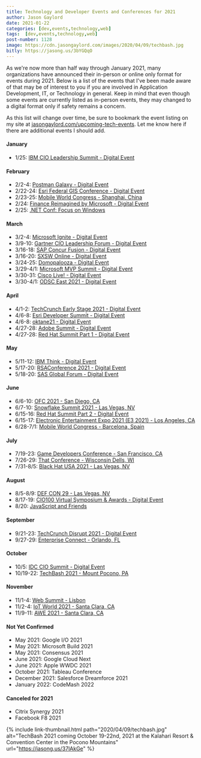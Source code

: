 ```yaml
---
title: Technology and Developer Events and Conferences for 2021
author: Jason Gaylord
date: 2021-01-22
categories: [dev,events,technology,web]
tags:  [dev,events,technology,web]
post-number: 1128
image: https://cdn.jasongaylord.com/images/2020/04/09/techbash.jpg
bitly: https://jasong.us/3bYGQqO
---
```


As we're now more than half way through January 2021, many organizations have announced their in-person or online only format for events during 2021. Below is a list of the events that I've been made aware of that may be of interest to you if you are involved in Application Development, IT, or Technology in general. Keep in mind that even though some events are currently listed as in-person events, they may changed to a digital format only if safety remains a concern.

As this list will change over time, be sure to bookmark the event listing on my site at [jasongaylord.com/upcoming-tech-events](https://www.jasongaylord.com/upcoming-tech-events/). Let me know here if there are additional events I should add.

#### January
- 1/25: [IBM CIO Leadership Summit - Digital Event](http://jasong.us/3oe9ZRD)

#### February
- 2/2-4: [Postman Galaxy - Digital Event](https://jasong.us/35ynB2F)
- 2/22-24: [Esri Federal GIS Conference - Digital Event](http://jasong.us/2LU4pGD)
- 2/23-25: [Mobile World Congress - Shanghai, China](http://jasong.us/35WRgnd)
- 2/24: [Finance Reimagined by Microsoft - Digital Event](https://jasong.us/395OJJu)
- 2/25: [.NET Conf: Focus on Windows](http://jasong.us/3c6zZMh)

#### March
- 3/2-4: [Microsoft Ignite - Digital Event](https://jasong.us/39WSpMR)
- 3/9-10: [Gartner CIO Leadership Forum - Digital Event](http://jasong.us/395jvlF)
- 3/16-18: [SAP Concur Fusion - Digital Event](http://jasong.us/2XZQl0G)
- 3/16-20: [SXSW Online - Digital Event](http://jasong.us/2Mgb8uj)
- 3/24-25: [Domopalooza - Digital Event](http://jasong.us/3paaOvR)
- 3/29-4/1: [Microsoft MVP Summit - Digital Event](http://jasong.us/3a7PiSn)
- 3/30-31: [Cisco Live! - Digital Event](http://jasong.us/2NpR8pU)
- 3/30-4/1: [ODSC East 2021 - Digital Event](https://jasong.us/3qTlJL5)

#### April
- 4/1-2: [TechCrunch Early Stage 2021 - Digital Event](http://jasong.us/2XZlq4T)
- 4/6-8: [Esri Developer Summit - Digital Event](http://jasong.us/2LWLjjb)
- 4/6-8: [oktane21 - Digital Event](http://jasong.us/2KGW6h2)
- 4/27-28: [Adobe Summit - Digital Event](http://jasong.us/394ykoi)
- 4/27-28: [Red Hat Summit Part 1 - Digital Event](http://jasong.us/3o6mMWb)

#### May
- 5/11-12: [IBM Think - Digital Event](http://jasong.us/393NPgd)
- 5/17-20: [RSAConference 2021 - Digital Event](http://jasong.us/3sFOQmJ)
- 5/18-20: [SAS Global Forum - Digital Event](http://jasong.us/2Nmurml)

#### June
- 6/6-10: [OFC 2021 - San Diego, CA](http://jasong.us/362mtp4)
- 6/7-10: [Snowflake Summit 2021 - Las Vegas, NV](https://jasong.us/3p6GHWa)
- 6/15-16: [Red Hat Summit Part 2 - Digital Event](http://jasong.us/3o6mMWb)
- 6/15-17: [Electronic Entertainment Expo 2021 (E3 2021) - Los Angeles, CA](http://jasong.us/3o5PXIO)
- 6/28-7/1: [Mobile World Congress - Barcelona, Spain](http://jasong.us/3o4irTd)

#### July
- 7/19-23: [Game Developers Conference - San Francisco, CA](http://jasong.us/3qDWoEE)
- 7/26-29: [That Conference - Wisconsin Dells, WI](http://jasong.us/3c1S3Hg)
- 7/31-8/5: [Black Hat USA 2021 - Las Vegas, NV](http://jasong.us/3sVxEd4)

#### August
- 8/5-8/9: [DEF CON 29 - Las Vegas, NV](http://jasong.us/3p18HKN)
- 8/17-19: [CIO100 Virtual Symposium & Awards - Digital Event](http://jasong.us/2MgBpZO)
- 8/20: [JavaScript and Friends](http://jasong.us/36hVPZp)

#### September
- 9/21-23: [TechCrunch Disrupt 2021 - Digital Event](http://jasong.us/3oafbFL)
- 9/27-29: [Enterprise Connect - Orlando, FL](https://jasong.us/360iTMf)

#### October
- 10/5: [IDC CIO Summit - Digital Event](https://jasong.us/2Y1eQL5)
- 10/19-22: [TechBash 2021 - Mount Pocono, PA](https://jasong.us/37lAkGe)

#### November
- 11/1-4: [Web Summit - Lisbon](http://jasong.us/393Panf)
- 11/2-4: [IoT World 2021 - Santa Clara, CA](http://jasong.us/3qEPsa9)
- 11/9-11: [AWE 2021 - Santa Clara, CA](http://jasong.us/2Mg3Y9m)

#### Not Yet Confirmed
- May 2021: Google I/O 2021
- May 2021: Microsoft Build 2021
- May 2021: Consensus 2021
- June 2021: Google Cloud Next
- June 2021: Apple WWDC 2021
- October 2021: Tableau Conference
- December 2021: Salesforce Dreamforce 2021
- January 2022: CodeMash 2022

#### Canceled for 2021
- Citrix Synergy 2021
- Facebook F8 2021

{% include link-thumbnail.html path="2020/04/09/techbash.jpg" alt="TechBash 2021 coming October 19-22nd, 2021 at the Kalahari Resort & Convention Center in the Pocono Mountains" url="https://jasong.us/37lAkGe" %}